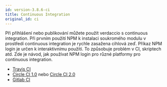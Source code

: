 ```yaml
---
id: version-3.8.6-ci
title: Continuous Integration
original_id: ci
---
```

Při přihlášení nebo publikování můžete použít verdaccio s continuous integration. Při prvním použití NPM k instalaci soukromého modulu v prostředí continuous integration je rychle zasažena cihlová zeď. Příkaz NPM login je určen k interaktivnímu použití. To způsobuje problém v CI, skriptech atd. Zde je návod, jak používat NPM login pro různé platformy pro continuous integration.

- [Travis CI](https://remysharp.com/2015/10/26/using-travis-with-private-npm-deps)
- [Circle CI 1.0](https://circleci.com/docs/1.0/npm-login/) nebo [Circle CI 2.0](https://circleci.com/docs/2.0/deployment-integrations/#npm)
- [Gitlab CI](https://www.exclamationlabs.com/blog/continuous-deployment-to-npm-using-gitlab-ci/)